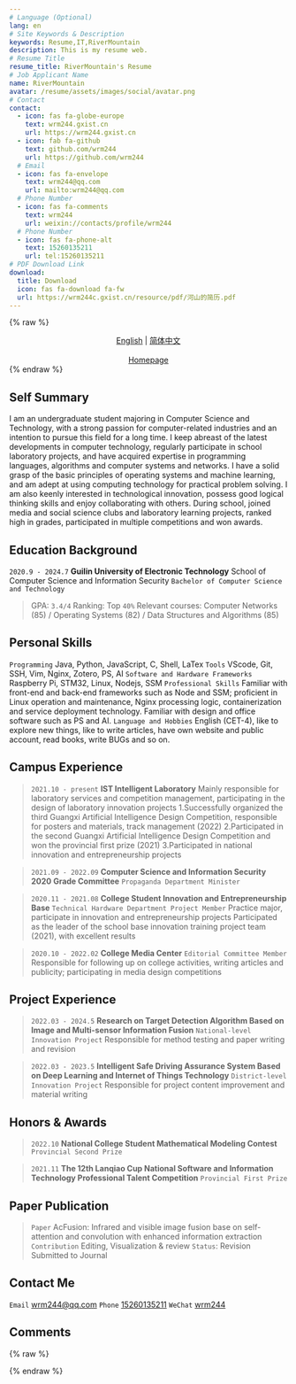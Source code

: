 ```yaml
---
# Language (Optional)
lang: en
# Site Keywords & Description
keywords: Resume,IT,RiverMountain
description: This is my resume web.
# Resume Title
resume_title: RiverMountain's Resume
# Job Applicant Name
name: RiverMountain
avatar: /resume/assets/images/social/avatar.png
# Contact
contact:
  - icon: fas fa-globe-europe
    text: wrm244.gxist.cn
    url: https://wrm244.gxist.cn
  - icon: fab fa-github
    text: github.com/wrm244
    url: https://github.com/wrm244
  # Email
  - icon: fas fa-envelope
    text: wrm244@qq.com
    url: mailto:wrm244@qq.com
  # Phone Number
  - icon: fas fa-comments
    text: wrm244
    url: weixin://contacts/profile/wrm244
  # Phone Number
  - icon: fas fa-phone-alt
    text: 15260135211
    url: tel:15260135211
# PDF Download Link
download:
  title: Download
  icon: fas fa-download fa-fw
  url: https://wrm244c.gxist.cn/resource/pdf/河山的简历.pdf
---
```


{% raw %}
<center>
<a href='/resume/en/'>English</a> | <a href='/resume/'>简体中文</a> <br /> <br /><a href='/'>Homepage</a>
</center>
{% endraw %}


## <i class="fas fa-flag"></i> Self Summary

I am an undergraduate student majoring in Computer Science and Technology, with a strong passion for computer-related industries and an intention to pursue this field for a long time. I keep abreast of the latest developments in computer technology, regularly participate in school laboratory projects, and have acquired expertise in programming languages, algorithms and computer systems and networks. I have a solid grasp of the basic principles of operating systems and machine learning, and am adept at using computing technology for practical problem solving. I am also keenly interested in technological innovation, possess good logical thinking skills and enjoy collaborating with others.
During school, joined media and social science clubs and laboratory learning projects, ranked high in grades, participated in multiple competitions and won awards.

## <i class="fas fa-user-graduate"></i> Education Background

``2020.9 - 2024.7`` **Guilin University of Electronic Technology** School of Computer Science and Information Security ``Bachelor of Computer Science and Technology``

> GPA: ``3.4/4`` Ranking: Top ``40%``
> Relevant courses: Computer Networks (85) / Operating Systems (82) / Data Structures and Algorithms (85)

## <i class="fas fa-star"></i> Personal Skills

``Programming`` Java, Python, JavaScript, C, Shell, LaTex
``Tools`` VScode, Git, SSH, Vim, Nginx, Zotero, PS, AI
``Software and Hardware Frameworks`` Raspberry Pi, STM32, Linux, Nodejs, SSM
``Professional Skills`` Familiar with front-end and back-end frameworks such as Node and SSM; proficient in Linux operation and maintenance, Nginx processing logic, containerization and service deployment technology. Familiar with design and office software such as PS and AI.
``Language and Hobbies`` English (CET-4), like to explore new things, like to write articles, have own website and public account, read books, write BUGs and so on.

## <i class="fas fa-user-tie"></i> Campus Experience

> ``2021.10 - present`` **IST Intelligent Laboratory**
> Mainly responsible for laboratory services and competition management, participating in the design of laboratory innovation projects
> 1.Successfully organized the third Guangxi Artificial Intelligence Design Competition, responsible for posters and materials, track management (2022)
> 2.Participated in the second Guangxi Artificial Intelligence Design Competition and won the provincial first prize (2021)
> 3.Participated in national innovation and entrepreneurship projects

> ``2021.09 - 2022.09`` **Computer Science and Information Security 2020 Grade Committee** ``Propaganda Department Minister``

> ``2020.11 - 2021.08`` **College Student Innovation and Entrepreneurship Base** ``Technical Hardware Department Project Member``
> Practice major, participate in innovation and entrepreneurship projects
> Participated as the leader of the school base innovation training project team (2021), with excellent results

> ``2020.10 - 2022.02`` **College Media Center** ``Editorial Committee Member``
> Responsible for following up on college activities, writing articles and publicity; participating in media design competitions

## <i class="fas fa-cubes"></i> Project Experience

> ``2022.03 - 2024.5`` **Research on Target Detection Algorithm Based on Image and Multi-sensor Information Fusion** ``National-level Innovation Project``
> Responsible for method testing and paper writing and revision

> ``2022.03 - 2023.5`` **Intelligent Safe Driving Assurance System Based on Deep Learning and Internet of Things Technology** ``District-level Innovation Project``
> Responsible for project content improvement and material writing

## <i class="fas fa-award"></i> Honors & Awards

> ``2022.10`` **National College Student Mathematical Modeling Contest** ``Provincial Second Prize``

> ``2021.11`` **The 12th Lanqiao Cup National Software and Information Technology Professional Talent Competition** ``Provincial First Prize``

## <i class="fas fa-book"></i> Paper Publication

> ``Paper`` AcFusion: Infrared and visible image fusion base on self-attention and convolution with enhanced information extraction
> ``Contribution`` Editing, Visualization & review
> ``Status``: Revision Submitted to Journal

## <i class="fas fa-phone-alt"></i> Contact Me

``Email`` [wrm244@qq.com](mailto:wrm244@qq.com)
``Phone`` [15260135211](tel:15260135211)
``WeChat`` [wrm244](weixin://contacts/profile/wrm244)


## Comments
{% raw %}
<script src="https://utteranc.es/client.js"
        repo="wrm244/wrm244.github.io"
        issue-number="9"
        theme="github-light"
        crossorigin="anonymous"
        async>
</script>
{% endraw %}
